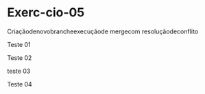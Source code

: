 # Exerc-cio-05
Criaçãodenovobrancheexecuçãode mergecom resoluçãodeconflito

Teste 01

Teste 02 

teste 03

Teste 04